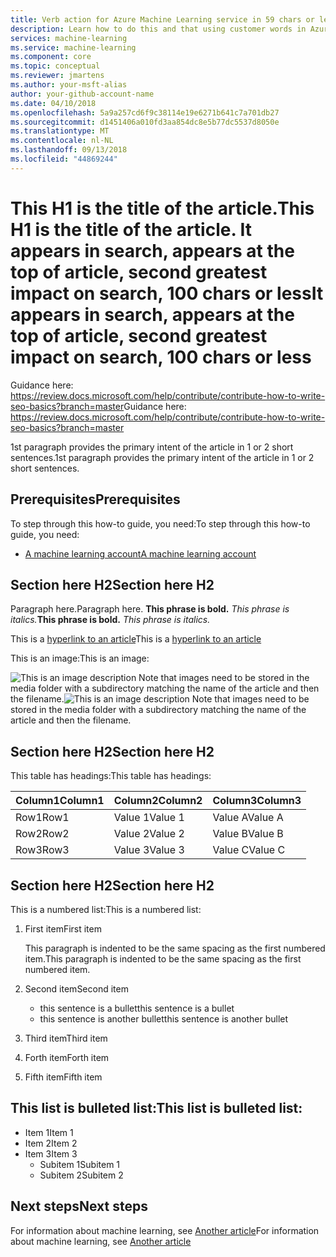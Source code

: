 ```yaml
---
title: Verb action for Azure Machine Learning service in 59 chars or less. Include the name Azure Machine Learning. Test title here https://moz.com/learn/seo/title-tag  (EXAMPLE - Deploying web services in Python with Azure Machine Learning service)
description: Learn how to do this and that using customer words in Azure Machine Learning. This string describes the article in 115 to 145 characters. Use SEO kind of action verbs here. This info is displayed on the search page inline with the article date stamp. If your intro para describes your article's intent, you can use it here edited for length.
services: machine-learning
ms.service: machine-learning
ms.component: core
ms.topic: conceptual
ms.reviewer: jmartens
ms.author: your-msft-alias
author: your-github-account-name
ms.date: 04/10/2018
ms.openlocfilehash: 5a9a257cd6f9c38114e19e6271b641c7a701db27
ms.sourcegitcommit: d1451406a010fd3aa854dc8e5b77dc5537d8050e
ms.translationtype: MT
ms.contentlocale: nl-NL
ms.lasthandoff: 09/13/2018
ms.locfileid: "44869244"
---
```

# <a name="this-h1-is-the-title-of-the-article-it-appears-in-search-appears-at-the-top-of-article-second-greatest-impact-on-search-100-chars-or-less"></a><span data-ttu-id="8abe8-109">This H1 is the title of the article.</span><span class="sxs-lookup"><span data-stu-id="8abe8-109">This H1 is the title of the article.</span></span> <span data-ttu-id="8abe8-110">It appears in search, appears at the top of article, second greatest impact on search, 100 chars or less</span><span class="sxs-lookup"><span data-stu-id="8abe8-110">It appears in search, appears at the top of article, second greatest impact on search, 100 chars or less</span></span>

<span data-ttu-id="8abe8-111">Guidance here: https://review.docs.microsoft.com/help/contribute/contribute-how-to-write-seo-basics?branch=master</span><span class="sxs-lookup"><span data-stu-id="8abe8-111">Guidance here: https://review.docs.microsoft.com/help/contribute/contribute-how-to-write-seo-basics?branch=master</span></span>


<span data-ttu-id="8abe8-112">1st paragraph   provides the primary intent of the article in 1 or 2 short sentences.</span><span class="sxs-lookup"><span data-stu-id="8abe8-112">1st paragraph   provides the primary intent of the article in 1 or 2 short sentences.</span></span> 

## <a name="prerequisites"></a><span data-ttu-id="8abe8-113">Prerequisites</span><span class="sxs-lookup"><span data-stu-id="8abe8-113">Prerequisites</span></span>
<span data-ttu-id="8abe8-114">To step through this how-to guide, you need:</span><span class="sxs-lookup"><span data-stu-id="8abe8-114">To step through this how-to guide, you need:</span></span>
- [<span data-ttu-id="8abe8-115">A machine learning account</span><span class="sxs-lookup"><span data-stu-id="8abe8-115">A machine learning account</span></span>](template-howto.md)

## <a name="section-here-h2"></a><span data-ttu-id="8abe8-116">Section here H2</span><span class="sxs-lookup"><span data-stu-id="8abe8-116">Section here H2</span></span> 
<span data-ttu-id="8abe8-117">Paragraph here.</span><span class="sxs-lookup"><span data-stu-id="8abe8-117">Paragraph here.</span></span> 
<span data-ttu-id="8abe8-118">**This phrase is bold.**
*This phrase is italics.*</span><span class="sxs-lookup"><span data-stu-id="8abe8-118">**This phrase is bold.**
*This phrase is italics.*</span></span>

<span data-ttu-id="8abe8-119">This is a [hyperlink to an article](./template-concepts.md)</span><span class="sxs-lookup"><span data-stu-id="8abe8-119">This is a [hyperlink to an article](./template-concepts.md)</span></span>

<span data-ttu-id="8abe8-120">This is an image:</span><span class="sxs-lookup"><span data-stu-id="8abe8-120">This is an image:</span></span>

<span data-ttu-id="8abe8-121">![This is an image description](media/overview-what-is-azure-ml/aml-concepts.png) Note that images need to be stored in the media folder with a subdirectory matching the name of the article and then the filename.</span><span class="sxs-lookup"><span data-stu-id="8abe8-121">![This is an image description](media/overview-what-is-azure-ml/aml-concepts.png) Note that images need to be stored in the media folder with a subdirectory matching the name of the article and then the filename.</span></span>

## <a name="section-here-h2"></a><span data-ttu-id="8abe8-122">Section here H2</span><span class="sxs-lookup"><span data-stu-id="8abe8-122">Section here H2</span></span>
<span data-ttu-id="8abe8-123">This table has headings:</span><span class="sxs-lookup"><span data-stu-id="8abe8-123">This table has headings:</span></span>

|<span data-ttu-id="8abe8-124">Column1</span><span class="sxs-lookup"><span data-stu-id="8abe8-124">Column1</span></span>  |<span data-ttu-id="8abe8-125">Column2</span><span class="sxs-lookup"><span data-stu-id="8abe8-125">Column2</span></span>  |<span data-ttu-id="8abe8-126">Column3</span><span class="sxs-lookup"><span data-stu-id="8abe8-126">Column3</span></span>  |
|---------|---------|---------|
|<span data-ttu-id="8abe8-127">Row1</span><span class="sxs-lookup"><span data-stu-id="8abe8-127">Row1</span></span>|<span data-ttu-id="8abe8-128">Value 1</span><span class="sxs-lookup"><span data-stu-id="8abe8-128">Value 1</span></span>|<span data-ttu-id="8abe8-129">Value A</span><span class="sxs-lookup"><span data-stu-id="8abe8-129">Value A</span></span>|
|<span data-ttu-id="8abe8-130">Row2</span><span class="sxs-lookup"><span data-stu-id="8abe8-130">Row2</span></span>|<span data-ttu-id="8abe8-131">Value 2</span><span class="sxs-lookup"><span data-stu-id="8abe8-131">Value 2</span></span>|<span data-ttu-id="8abe8-132">Value B</span><span class="sxs-lookup"><span data-stu-id="8abe8-132">Value B</span></span>|
|<span data-ttu-id="8abe8-133">Row3</span><span class="sxs-lookup"><span data-stu-id="8abe8-133">Row3</span></span>|<span data-ttu-id="8abe8-134">Value 3</span><span class="sxs-lookup"><span data-stu-id="8abe8-134">Value 3</span></span>|<span data-ttu-id="8abe8-135">Value C</span><span class="sxs-lookup"><span data-stu-id="8abe8-135">Value C</span></span>|

## <a name="section-here-h2"></a><span data-ttu-id="8abe8-136">Section here H2</span><span class="sxs-lookup"><span data-stu-id="8abe8-136">Section here H2</span></span>
<span data-ttu-id="8abe8-137">This is a numbered list:</span><span class="sxs-lookup"><span data-stu-id="8abe8-137">This is a numbered list:</span></span>

1. <span data-ttu-id="8abe8-138">First item</span><span class="sxs-lookup"><span data-stu-id="8abe8-138">First item</span></span>

   <span data-ttu-id="8abe8-139">This paragraph is indented to be the same spacing as the first numbered item.</span><span class="sxs-lookup"><span data-stu-id="8abe8-139">This paragraph is indented to be the same spacing as the first numbered item.</span></span>

2. <span data-ttu-id="8abe8-140">Second item</span><span class="sxs-lookup"><span data-stu-id="8abe8-140">Second item</span></span>
   - <span data-ttu-id="8abe8-141">this sentence is a bullet</span><span class="sxs-lookup"><span data-stu-id="8abe8-141">this sentence is a bullet</span></span>
   - <span data-ttu-id="8abe8-142">this sentence is another bullet</span><span class="sxs-lookup"><span data-stu-id="8abe8-142">this sentence is another bullet</span></span>

3. <span data-ttu-id="8abe8-143">Third item</span><span class="sxs-lookup"><span data-stu-id="8abe8-143">Third item</span></span>

4. <span data-ttu-id="8abe8-144">Forth item</span><span class="sxs-lookup"><span data-stu-id="8abe8-144">Forth item</span></span>

5. <span data-ttu-id="8abe8-145">Fifth item</span><span class="sxs-lookup"><span data-stu-id="8abe8-145">Fifth item</span></span>

## <a name="this-list-is-bulleted-list"></a><span data-ttu-id="8abe8-146">This list is bulleted list:</span><span class="sxs-lookup"><span data-stu-id="8abe8-146">This list is bulleted list:</span></span>
- <span data-ttu-id="8abe8-147">Item 1</span><span class="sxs-lookup"><span data-stu-id="8abe8-147">Item 1</span></span>
- <span data-ttu-id="8abe8-148">Item 2</span><span class="sxs-lookup"><span data-stu-id="8abe8-148">Item 2</span></span>
- <span data-ttu-id="8abe8-149">Item 3</span><span class="sxs-lookup"><span data-stu-id="8abe8-149">Item 3</span></span>
  - <span data-ttu-id="8abe8-150">Subitem 1</span><span class="sxs-lookup"><span data-stu-id="8abe8-150">Subitem 1</span></span>
  - <span data-ttu-id="8abe8-151">Subitem 2</span><span class="sxs-lookup"><span data-stu-id="8abe8-151">Subitem 2</span></span>


## <a name="next-steps"></a><span data-ttu-id="8abe8-152">Next steps</span><span class="sxs-lookup"><span data-stu-id="8abe8-152">Next steps</span></span>

<span data-ttu-id="8abe8-153">For information about machine learning, see [Another article](template-howto.md)</span><span class="sxs-lookup"><span data-stu-id="8abe8-153">For information about machine learning, see [Another article](template-howto.md)</span></span>
